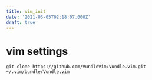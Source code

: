 ```yaml
---
title: Vim_init
date: '2021-03-05T02:18:07.000Z'
draft: true
---
```


# vim settings

```text
git clone https://github.com/VundleVim/Vundle.vim.git ~/.vim/bundle/Vundle.vim
```

